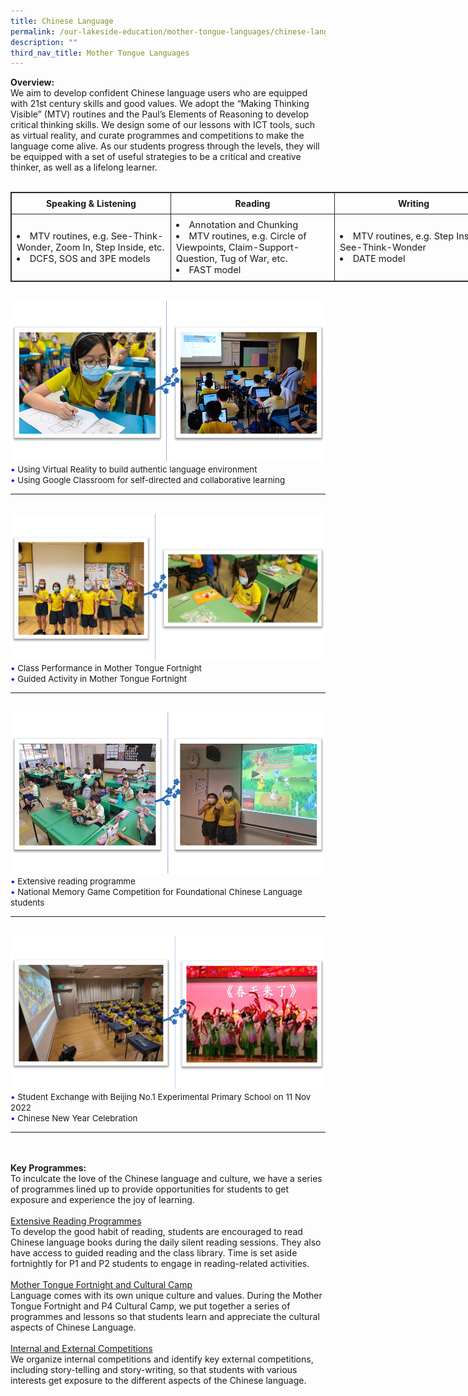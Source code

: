```yaml
---
title: Chinese Language
permalink: /our-lakeside-education/mother-tongue-languages/chinese-language/
description: ""
third_nav_title: Mother Tongue Languages
---
```

<b>Overview:</b>
<br>
We aim to develop confident Chinese language users who are equipped with 21st century skills and good values. We adopt the “Making Thinking Visible” (MTV) routines and the Paul’s Elements of Reasoning to develop critical thinking skills. We design some of our lessons with ICT tools, such as virtual reality, and curate programmes and competitions to make the language come alive. As our students progress through the levels, they will be equipped with a set of useful strategies to be a critical and creative thinker, as well as a lifelong learner.
<br><br>
<table style="border: 1px solid rgb(42, 42, 42); width: 773px;"><tr>
<td width="386" style="padding: 8px; text-align: center; vertical-align: middle; border: 1px solid rgb(42, 42, 42);"><b>Speaking & Listening</b></td>
<td width="386" style="padding: 8px; text-align: center; vertical-align: middle; border: 1px solid rgb(42, 42, 42);"><b>Reading</b></td>
<td width="386" style="padding: 8px; text-align: center; vertical-align: middle; border: 1px solid rgb(42, 42, 42);"><b>Writing</b></td>
</tr>
<tr style=" font-size: 11pt;">
<td width="386" style="padding: 8px; vertical-align: middle; border: 1px solid rgb(42, 42, 42);"><li>MTV routines, e.g. See-Think-Wonder, Zoom In, Step Inside, etc.</li><li>DCFS, SOS and 3PE models</li></td>
<td width="386" style="padding: 8px; vertical-align: middle; border: 1px solid rgb(42, 42, 42);"><li>Annotation and Chunking</li>
<li>MTV routines, e.g. Circle of Viewpoints, Claim-Support-Question, Tug of War, etc.</li><li>FAST model</li></td>
<td width="386" style="padding: 8px; vertical-align: middle; border: 1px solid rgb(42, 42, 42);"><li>MTV routines, e.g.  Step Inside, See-Think-Wonder</li><li>DATE model</li></td>
</tr>
</table>
<br>
<img src="/images/Department/04CL/CL1.png">
<br>
<span style="font-size:10pt;">
<span style="color:blue;">•</span> Using Virtual Reality to build authentic language environment <br><span style="color:blue;">•</span> Using Google Classroom for self-directed and collaborative learning </span>
<hr><br>
<img src="/images/Department/04CL/CL2.png">
<br>
<span style="font-size:10pt;">
<span style="color:blue;">•</span> Class Performance in Mother Tongue Fortnight <br><span style="color:blue;">•</span> Guided Activity in Mother Tongue Fortnight </span>
<hr><br>
<img src="/images/Department/04CL/CL3.png">
<br>
<span style="font-size:10pt;">
<span style="color:blue;">•</span> Extensive reading programme <br><span style="color:blue;">•</span> National Memory Game Competition for Foundational Chinese Language students </span>
<hr><br>
<img src="/images/Department/04CL/CL4.png">
<br>
<span style="font-size:10pt;">
<span style="color:blue;">•</span> Student Exchange with Beijing No.1 Experimental Primary School on 11 Nov 2022 <br><span style="color:blue;">•</span> Chinese New Year Celebration </span>
<hr><br><br>
<b>Key Programmes:</b><br>
To inculcate the love of the Chinese language and culture, we have a series of programmes lined up to provide opportunities for students to get exposure and experience the joy of learning. 
<br><br>
<u>Extensive Reading Programmes</u><br>
To develop the good habit of reading, students are encouraged to read Chinese language books during the daily silent reading sessions. They also have access to guided reading and the class library. Time is set aside fortnightly for P1 and P2 students to engage in reading-related activities. 
<br><br>
<u>Mother Tongue Fortnight and Cultural Camp</u><br>
Language comes with its own unique culture and values. During the Mother Tongue Fortnight and P4 Cultural Camp, we put together a series of programmes and lessons so that students learn and appreciate the cultural aspects of Chinese Language.
<br><br>
<u>Internal and External Competitions</u><br>
We organize internal competitions and identify key external competitions, including story-telling and story-writing, so that students with various interests get exposure to the different aspects of the Chinese language.